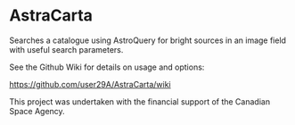 # AstraCarta

Searches a catalogue using AstroQuery for bright sources in an image field with useful search parameters.

See the Github Wiki for details on usage and options:

https://github.com/user29A/AstraCarta/wiki

This project was undertaken with the financial support of the Canadian Space Agency.
